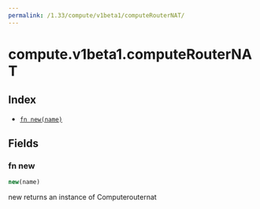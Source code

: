 ```yaml
---
permalink: /1.33/compute/v1beta1/computeRouterNAT/
---
```


# compute.v1beta1.computeRouterNAT



## Index

* [`fn new(name)`](#fn-new)

## Fields

### fn new

```ts
new(name)
```

new returns an instance of Computerouternat
